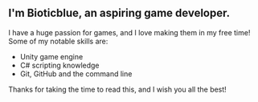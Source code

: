 ## I'm Bioticblue, an aspiring game developer.
I have a huge passion for games, and I love making them in my free time! Some of my notable skills are:

* Unity game engine
* C# scripting knowledge
* Git, GitHub and the command line

Thanks for taking the time to read this, and I wish you all the best!
